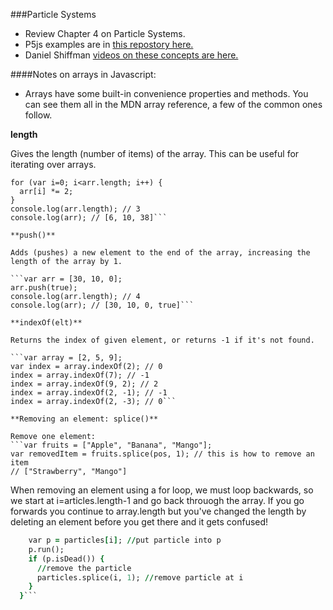 ###Particle Systems

* Review Chapter 4 on Particle Systems. 
* P5js examples are in [this repostory here.](https://github.com/tegacodes/Drawing-Seeing-Moving-with-Code/tree/gh-pages/code/Complete-Nature-of-Code-Examples-p5.js-master/chp04_systems)
* Daniel Shiffman [videos on these concepts are here.](https://www.youtube.com/watch?v=vdgiqMkFygc&list=PLRqwX-V7Uu6Z9hI4mSgx2FlE5w8zvjmEy) 

####Notes on arrays in Javascript:

* Arrays have some built-in convenience properties and methods. You can see them all in the MDN array reference, a few of the common ones follow.

**length**

Gives the length (number of items) of the array. This can be useful for iterating over arrays.

```var arr = [3, 5, 19];  
for (var i=0; i<arr.length; i++) {  
  arr[i] *= 2;  
}
console.log(arr.length); // 3  
console.log(arr); // [6, 10, 38]```

**push()**

Adds (pushes) a new element to the end of the array, increasing the length of the array by 1.

```var arr = [30, 10, 0];  
arr.push(true);  
console.log(arr.length); // 4  
console.log(arr); // [30, 10, 0, true]```

**indexOf(elt)**

Returns the index of given element, or returns -1 if it's not found.

```var array = [2, 5, 9];   
var index = array.indexOf(2); // 0  
index = array.indexOf(7); // -1  
index = array.indexOf(9, 2); // 2  
index = array.indexOf(2, -1); // -1  
index = array.indexOf(2, -3); // 0```

**Removing an element: splice()**

Remove one element:
```var fruits = ["Apple", "Banana", "Mango"];  
var removedItem = fruits.splice(pos, 1); // this is how to remove an item  
// ["Strawberry", "Mango"]  
```

When removing an element using a for loop, we must loop backwards, so we start at i=articles.length-1 and go back throuogh the array. 
If you go forwards you continue to array.length but you've changed the length by deleting an element before you get there and it gets confused!

```for (var i = particles.length-1; i >= 0; i--) { //go backwards 
    var p = particles[i]; //put particle into p  
    p.run();   
    if (p.isDead()) {  
      //remove the particle  
      particles.splice(i, 1); //remove particle at i  
    }  
  }```


